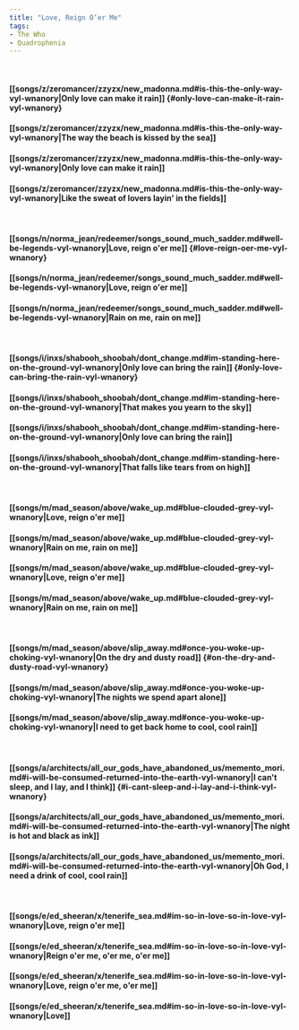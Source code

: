 ```yaml
---
title: "Love, Reign O’er Me"
tags:
- The Who
- Quadrophenia
---
```

&nbsp;
#### [[songs/z/zeromancer/zzyzx/new_madonna.md#is-this-the-only-way-vyl-wnanory|Only love can make it rain]] {#only-love-can-make-it-rain-vyl-wnanory}
#### [[songs/z/zeromancer/zzyzx/new_madonna.md#is-this-the-only-way-vyl-wnanory|The way the beach is kissed by the sea]]
#### [[songs/z/zeromancer/zzyzx/new_madonna.md#is-this-the-only-way-vyl-wnanory|Only love can make it rain]]
#### [[songs/z/zeromancer/zzyzx/new_madonna.md#is-this-the-only-way-vyl-wnanory|Like the sweat of lovers layin' in the fields]]
&nbsp;
#### [[songs/n/norma_jean/redeemer/songs_sound_much_sadder.md#well-be-legends-vyl-wnanory|Love, reign o'er me]] {#love-reign-oer-me-vyl-wnanory}
#### [[songs/n/norma_jean/redeemer/songs_sound_much_sadder.md#well-be-legends-vyl-wnanory|Love, reign o'er me]]
#### [[songs/n/norma_jean/redeemer/songs_sound_much_sadder.md#well-be-legends-vyl-wnanory|Rain on me, rain on me]]
&nbsp;
#### [[songs/i/inxs/shabooh_shoobah/dont_change.md#im-standing-here-on-the-ground-vyl-wnanory|Only love can bring the rain]] {#only-love-can-bring-the-rain-vyl-wnanory}
#### [[songs/i/inxs/shabooh_shoobah/dont_change.md#im-standing-here-on-the-ground-vyl-wnanory|That makes you yearn to the sky]]
#### [[songs/i/inxs/shabooh_shoobah/dont_change.md#im-standing-here-on-the-ground-vyl-wnanory|Only love can bring the rain]]
#### [[songs/i/inxs/shabooh_shoobah/dont_change.md#im-standing-here-on-the-ground-vyl-wnanory|That falls like tears from on high]]
&nbsp;
#### [[songs/m/mad_season/above/wake_up.md#blue-clouded-grey-vyl-wnanory|Love, reign o'er me]]
#### [[songs/m/mad_season/above/wake_up.md#blue-clouded-grey-vyl-wnanory|Rain on me, rain on me]]
#### [[songs/m/mad_season/above/wake_up.md#blue-clouded-grey-vyl-wnanory|Love, reign o'er me]]
#### [[songs/m/mad_season/above/wake_up.md#blue-clouded-grey-vyl-wnanory|Rain on me, rain on me]]
&nbsp;
#### [[songs/m/mad_season/above/slip_away.md#once-you-woke-up-choking-vyl-wnanory|On the dry and dusty road]] {#on-the-dry-and-dusty-road-vyl-wnanory}
#### [[songs/m/mad_season/above/slip_away.md#once-you-woke-up-choking-vyl-wnanory|The nights we spend apart alone]]
#### [[songs/m/mad_season/above/slip_away.md#once-you-woke-up-choking-vyl-wnanory|I need to get back home to cool, cool rain]]
&nbsp;
#### [[songs/a/architects/all_our_gods_have_abandoned_us/memento_mori.md#i-will-be-consumed-returned-into-the-earth-vyl-wnanory|I can't sleep, and I lay, and I think]] {#i-cant-sleep-and-i-lay-and-i-think-vyl-wnanory}
#### [[songs/a/architects/all_our_gods_have_abandoned_us/memento_mori.md#i-will-be-consumed-returned-into-the-earth-vyl-wnanory|The night is hot and black as ink]]
#### [[songs/a/architects/all_our_gods_have_abandoned_us/memento_mori.md#i-will-be-consumed-returned-into-the-earth-vyl-wnanory|Oh God, I need a drink of cool, cool rain]]
&nbsp;
#### [[songs/e/ed_sheeran/x/tenerife_sea.md#im-so-in-love-so-in-love-vyl-wnanory|Love, reign o'er me]]
#### [[songs/e/ed_sheeran/x/tenerife_sea.md#im-so-in-love-so-in-love-vyl-wnanory|Reign o'er me, o'er me, o'er me]]
#### [[songs/e/ed_sheeran/x/tenerife_sea.md#im-so-in-love-so-in-love-vyl-wnanory|Love, reign o'er me, o'er me]]
#### [[songs/e/ed_sheeran/x/tenerife_sea.md#im-so-in-love-so-in-love-vyl-wnanory|Love]]
